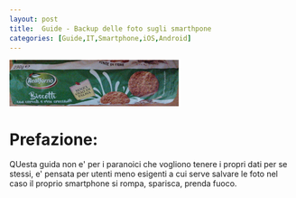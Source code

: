 ```yaml
---
layout: post
title:  Guide - Backup delle foto sugli smarthpone
categories: [Guide,IT,Smartphone,iOS,Android]
---
```


<img src="../images/biscotti/bisc-lidl-cerealiriso.png"  width="300">

# Prefazione:
QUesta guida non e' per i paranoici che vogliono tenere i propri dati per se stessi,
e' pensata per utenti meno esigenti a cui serve salvare le foto nel caso il proprio smartphone si rompa, sparisca, prenda fuoco.
